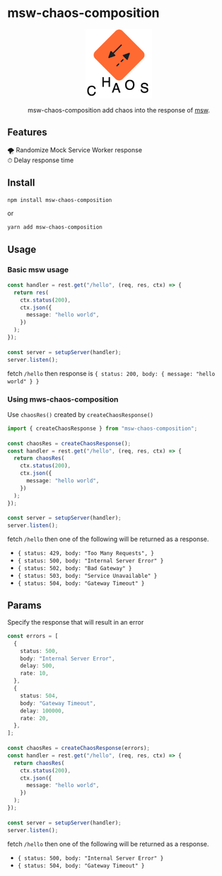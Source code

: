 # msw-chaos-composition

<p align="center">
  <img src="https://raw.githubusercontent.com/daisuke-awaji/msw-chaos-composition/main/media/msw-chaos-composition.png" width="150" alt="Chaos Mock Service Worker logo" />
</p>

<p align="center">msw-chaos-composition add chaos into the response of <a href="https://mswjs.io/">msw</a>.</p>

## Features

🌪 Randomize Mock Service Worker response <br/>
⏱ Delay response time

## Install

```bash
npm install msw-chaos-composition
```

or

```bash
yarn add msw-chaos-composition
```

## Usage

### Basic msw usage

```ts
const handler = rest.get("/hello", (req, res, ctx) => {
  return res(
    ctx.status(200),
    ctx.json({
      message: "hello world",
    })
  );
});

const server = setupServer(handler);
server.listen();
```

fetch `/hello` then response is `{ status: 200, body: { message: "hello world" } }`

### Using mws-chaos-composition

Use `chaosRes()` created by `createChaosResponse()`

```ts
import { createChaosResponse } from "msw-chaos-composition";

const chaosRes = createChaosResponse();
const handler = rest.get("/hello", (req, res, ctx) => {
  return chaosRes(
    ctx.status(200),
    ctx.json({
      message: "hello world",
    })
  );
});

const server = setupServer(handler);
server.listen();
```

fetch `/hello` then one of the following will be returned as a response.

- `{ status: 429, body: "Too Many Requests", }`
- `{ status: 500, body: "Internal Server Error" }`
- `{ status: 502, body: "Bad Gateway" }`
- `{ status: 503, body: "Service Unavailable" }`
- `{ status: 504, body: "Gateway Timeout" }`

## Params

Specify the response that will result in an error

```ts
const errors = [
  {
    status: 500,
    body: "Internal Server Error",
    delay: 500,
    rate: 10,
  },
  {
    status: 504,
    body: "Gateway Timeout",
    delay: 100000,
    rate: 20,
  },
];

const chaosRes = createChaosResponse(errors);
const handler = rest.get("/hello", (req, res, ctx) => {
  return chaosRes(
    ctx.status(200),
    ctx.json({
      message: "hello world",
    })
  );
});

const server = setupServer(handler);
server.listen();
```

fetch `/hello` then one of the following will be returned as a response.

- `{ status: 500, body: "Internal Server Error" }`
- `{ status: 504, body: "Gateway Timeout" }`
